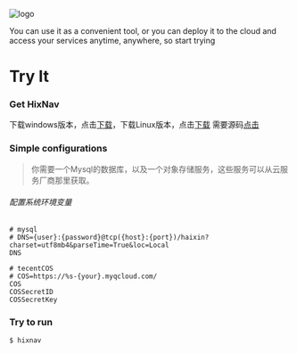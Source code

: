 ![logo](https://haixin-1300602599.cos.ap-guangzhou.myqcloud.com/logo.png)

You can use it as a convenient tool, or you can deploy it to the cloud and access your services anytime, anywhere, so start trying

# Try It
### Get HixNav

下载windows版本，点击<a href="./hixnav.exe">下载</a>，下载Linux版本，点击<a href="./hixnav">下载</a>
需要源码<a href="https://github.com/hixnav/hixnav">点击</a>

### Simple configurations

>你需要一个Mysql的数据库，以及一个对象存储服务，这些服务可以从云服务厂商那里获取。

###### 配置系统环境变量

```shell
# mysql
# DNS={user}:{password}@tcp({host}:{port})/haixin?charset=utf8mb4&parseTime=True&loc=Local
DNS

# tecentCOS
# COS=https://%s-{your}.myqcloud.com/
COS 
COSSecretID
COSSecretKey
``` 

### Try to run

```shell
$ hixnav
```
